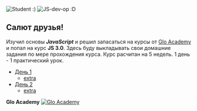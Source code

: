 ![](https://image.flaticon.com/icons/png/128/978/978384.png 'Student :)') 
![](https://image.flaticon.com/icons/png/128/978/978313.png 'JS-dev-op :D')
## Салют друзья! 

Изучил основы ***JavaScript*** и решил запасаться на курсы от 
[Glo Academy](https://vk.com/glo_academy)
и попал на курс **JS 3.0**.
Здесь буду выкладывать свои домашние задания по мере прохождения курса. Курс расчитан на 5 недель. 1 день - 1 практический урок. 

- [День 1](https://github.com/muromtsev/course-JS3/blob/master/day%231/main.js)
	- [extra](https://github.com/muromtsev/course-JS3/blob/master/additionally/add%231/main.js)
- [День 2](https://github.com/muromtsev/course-JS3/blob/master/day%232/main.js)
	- [extra](https://github.com/muromtsev/course-JS3/blob/master/additionally/add%232/main.js)






**Glo Academy**  [![Glo Academy](https://pp.userapi.com/c841124/v841124734/7ead7/M1E2FXUesaA.jpg?ava=1)](https://vk.com/glo_academy)



